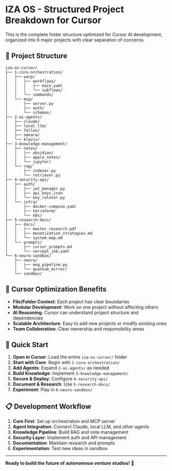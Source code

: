 # IZA OS - Structured Project Breakdown for Cursor

This is the complete folder structure optimized for Cursor AI development, organized into 6 major projects with clear separation of concerns.

## 📂 Project Structure

```
iza-os-cursor/
├── 1-core-orchestration/
│   ├── warp/
│   │   ├── workflows/
│   │   │   ├── main.yaml
│   │   │   └── subflows/
│   │   └── commands/
│   └── mcp/
│       ├── server.py
│       ├── auth/
│       └── schemas/
├── 2-ai-agents/
│   ├── claude/
│   ├── local_llm/
│   ├── fellou/
│   ├── omnara/
│   └── klavis/
├── 3-knowledge-management/
│   ├── notes/
│   │   ├── obsidian/
│   │   ├── apple_notes/
│   │   └── jupyter/
│   └── rag/
│       ├── indexer.py
│       └── retriever.py
├── 4-security-api/
│   ├── auth/
│   │   ├── jwt_manager.py
│   │   ├── api_keys.json
│   │   └── key_rotator.py
│   └── infra/
│       ├── docker-compose.yaml
│       ├── terraform/
│       └── k8s/
├── 5-research-docs/
│   ├── docs/
│   │   ├── master_research.pdf
│   │   ├── monetization_strategies.md
│   │   └── system_map.md
│   └── prompts/
│       ├── cursor_prompts.md
│       └── vercept_job.yaml
└── 6-neuro-sandbox/
    ├── neuro/
    │   ├── eeg_pipeline.py
    │   └── quantum_mirror/
    └── sandbox/
```

## 🎯 Cursor Optimization Benefits

- **File/Folder Context**: Each project has clear boundaries
- **Modular Development**: Work on one project without affecting others
- **AI Reasoning**: Cursor can understand project structure and dependencies
- **Scalable Architecture**: Easy to add new projects or modify existing ones
- **Team Collaboration**: Clear ownership and responsibility areas

## 🚀 Quick Start

1. **Open in Cursor**: Load the entire `iza-os-cursor/` folder
2. **Start with Core**: Begin with `1-core-orchestration/`
3. **Add Agents**: Expand `2-ai-agents/` as needed
4. **Build Knowledge**: Implement `3-knowledge-management/`
5. **Secure & Deploy**: Configure `4-security-api/`
6. **Document & Research**: Use `5-research-docs/`
7. **Experiment**: Play in `6-neuro-sandbox/`

## 📋 Development Workflow

1. **Core First**: Set up orchestration and MCP server
2. **Agent Integration**: Connect Claude, local LLM, and other agents
3. **Knowledge Pipeline**: Build RAG and note management
4. **Security Layer**: Implement auth and API management
5. **Documentation**: Maintain research and prompts
6. **Experimentation**: Test new ideas in sandbox

---

**Ready to build the future of autonomous venture studios!** 🚀
